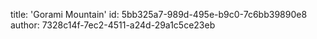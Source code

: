 title: 'Gorami Mountain'
id: 5bb325a7-989d-495e-b9c0-7c6bb39890e8
author: 7328c14f-7ec2-4511-a24d-29a1c5ce23eb
